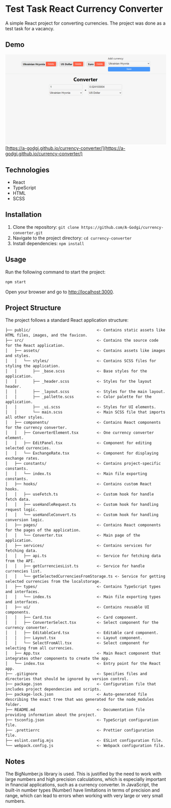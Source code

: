 # Test Task React Currency Converter

A simple React project for converting currencies.
The project was done as a test task for a vacancy.

## Demo
![ ](https://github.com/A-Godgi/currency-converter/blob/master/demo.gif)
[https://a-godgi.github.io/currency-converter/](https://a-godgi.github.io/currency-converter/)


## Technologies

- React
- TypeScript
- HTML
- SCSS

## Installation

1. Clone the repository: `git clone https://github.com/A-Godgi/currency-converter.git`
2. Navigate to the project directory: `cd currency-converter`
3. Install dependencies: `npm install`

## Usage

Run the following command to start the project:

```bash
npm start
```

Open your browser and go to [http://localhost:3000](http://localhost:3000).

## Project Structure

The project follows a standard React application structure:

```
├── public/                             <- Contains static assets like HTML files, images, and the favicon.
├── src/                                <- Contains the source code for the React application.
│   ├── assets/                         <- Contains assets like images and styles.
│   │   └── styles/                     <- Contains SCSS files for styling the application.
│   │       ├── _base.scss              <- Base styles for the application.
│   │       ├── _header.scss            <- Styles for the layout header.
│   │       ├── _layout.scss            <- Styles for the main layout.
│   │       ├── _pallette.scss          <- Color palette for the application.
│   │       ├── _ui.scss                <- Styles for UI elements.
│   │       └── main.scss               <- Main SCSS file that imports all other styles.
│   ├── components/                     <- Contains React components for the currency converter.
│   │   ├── ConverterElement.tsx        <- One currency converter element.
│   │   ├── EditPanel.tsx               <- Component for editing selected currencies.
│   │   └── ExchangeRate.tsx            <- Component for displaying exchange rates.
│   ├── constants/                      <- Contains project-specific constants.
│   │   └── index.ts                    <- Main file exporting constants.
│   ├── hooks/                          <- Contains custom React hooks.
│   │   ├── useFetch.ts                 <- Custom hook for handle fetch data.
│   │   ├── useHandleRequest.ts         <- Custom hook for handling request logic.
│   │   └── useHandleConvert.ts         <- Custom hook for handling conversion logic.
│   ├── pages/                          <- Contains React components for the pages of the application.
│   │   └── Converter.tsx               <- Main page of the application.
│   ├── services/                       <- Contains services for fetching data.
│   │   ├── api.ts                      <- Service for fetching data from the API.
│   │   ├── getCurrenciesList.ts        <- Service for handle currencies list.
│   │   └── getSelectedCurrenciesFromStorage.ts <- Service for getting selected currencies from the localstorage.
│   ├── types/                          <- Contains TypeScript types and interfaces.
│   │   └── index.ts                    <- Main file exporting types and interfaces.
│   ├── ui/                             <- Contains reusable UI components.
│   │   ├── Card.tsx                    <- Card component.
│   │   ├── ConverterSelect.tsx         <- Select component for the currency converter.
│   │   ├── EditableCard.tsx            <- Editable card component.
│   │   ├── Layout.tsx                  <- Layout component.
│   │   └── SelectFromAll.tsx           <- Select component for selecting from all currencies.
│   ├── App.tsx                         <- Main React component that integrates other components to create the app.
│   └── index.tsx                       <- Entry point for the React app.
├── .gitignore                          <- Specifies files and directories that should be ignored by version control.
├── package.json                        <- Configuration file that includes project dependencies and scripts.
├── package-lock.json                   <- Auto-generated file describing the exact tree that was generated for the node_modules folder.
├── README.md                           <- Documentation file providing information about the project.
├── tsconfig.json                       <- TypeScript configuration file.
├── .prettierrc                         <- Prettier configuration file.
├── eslint.config.mjs                   <- ESLint configuration file.
└── webpack.config.js                   <- Webpack configuration file.
```

## Notes

The BigNumber.js library is used. This is justified by the need to work with large numbers and high precision calculations, which is especially important in financial applications, such as a currency converter. In JavaScript, the built-in number types (Number) have limitations in terms of precision and range, which can lead to errors when working with very large or very small numbers.
